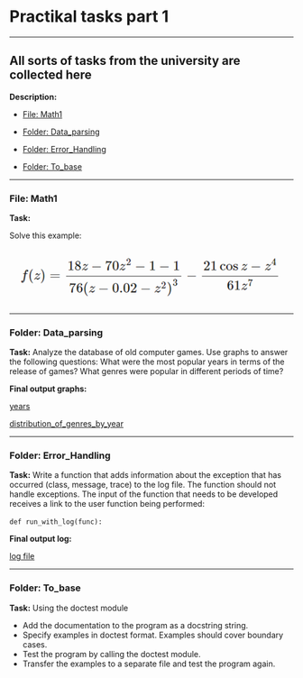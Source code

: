 # Practikal tasks part 1
---
All sorts of tasks from the university are collected here
---
__Description:__

- [File: Math1](#math1)

- [Folder: Data_parsing](#Data_parsing)

- [Folder: Error_Handling](#Error_Handling)

- [Folder: To_base](#To_base)

---
### <a name="math1">File: Math1</a>
__Task:__

Solve this example:

![example](https://github.com/AndreyErr/python-uni/blob/main/Practical%20tasks%20part%201/img/t1.png)

---
### <a name="Data_parsing">Folder: Data_parsing</a>

__Task:__
Analyze the database of old computer games.
Use graphs to answer the following questions:
What were the most popular years in terms of the release of games?
What genres were popular in different periods of time?

__Final output graphs:__

[years](https://github.com/AndreyErr/python-uni/blob/1e4b6fcbfe6d7029a7a9d2e6c73b3b421dbbb72a/Practical%20tasks%20part%201/Data_parsing/years.png)

[distribution_of_genres_by_year](https://github.com/AndreyErr/python-uni/blob/1e4b6fcbfe6d7029a7a9d2e6c73b3b421dbbb72a/Practical%20tasks%20part%201/Data_parsing/distribution_of_genres_by_year.png)


---
### <a name="Error_Handling">Folder: Error_Handling</a>

__Task:__
Write a function that adds information about the exception that has occurred (class, message, trace) to the log file. The function should not handle exceptions. The input of the function that needs to be developed receives a link to the user function being performed:

`def run_with_log(func):`

__Final output log:__

[log file](https://github.com/AndreyErr/python-uni/blob/main/Practical%20tasks%20part%201/Error_Handling/log.log)

---
### <a name="To_base">Folder: To_base</a>

__Task:__
Using the doctest module

- Add the documentation to the program as a docstring string.
- Specify examples in doctest format. Examples should cover boundary cases.
- Test the program by calling the doctest module.
- Transfer the examples to a separate file and test the program again.